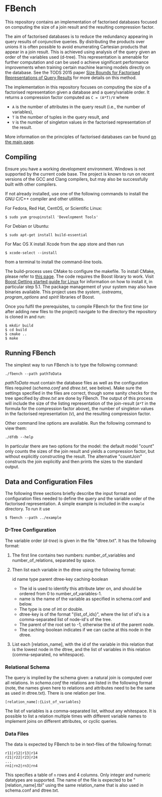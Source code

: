 # FBench

This repository contains an implementation of factorised databases focused on computing the size of a join result and the resulting compression factor.

The aim of factorised databases is to reduce the redundancy appearing in query results of conjunctive queries. By distributing the products over unions it is often possible to avoid enumerating Cartesian products that appear in a join result. This is achieved using analysis of the query given an order of the variables used (d-tree). This representation is amenable for further computation and can be used o achieve significant performance improvements when training certain machine learning models directly on the database. See the TODS 2015 paper [Size Bounds for Factorised Representations of Query Results](http://www.cs.ox.ac.uk/dan.olteanu/papers/oz-tods15.pdf) for more details on this method.

The implementation in this repository focuses on computing the size of a factorised representation given a database and a query/variable order. It returns a compression factor computed as  `C = (A*T)/V` where

* `A` is the number of attributes in the query result (i.e., the number of variables),
* `T` is the number of tuples in the query result, and
* `V` is the number of singleton values in the factorised representation of the result.

More information on the principles of factorised databases can be found [on the main page](https://fdbresearch.github.io/principles.html).

## Compiling

Ensure you have a working development environment. Windows is not supported by the current code base. The project is known to run on recent versions of the GCC and Clang compilers, but may also be successfully built with other compilers. 

If not already installed, use one of the following commands to install the GNU C/C++ compiler and other utilities.

For Fedora, Red Hat, CentOS, or Scientific Linux:
```
$ sudo yum groupinstall 'Development Tools'
```

For Debian or Ubuntu:
```
$ sudo apt-get install build-essential
```

For Mac OS X install Xcode from the app store and then run
```
$ xcode-select --install
```
from a terminal to install the command-line tools.

The build-process uses CMake to configure the makefile. To install CMake, please refer to [this page](https://cmake.org/install/). The code requires the Boost library to work. Visit [Boost Getting started guide for Linux](http://www.boost.org/doc/libs/1_61_0/more/getting_started/unix-variants.html) for information on how to install it, in particular step 5.1. The package management of your system may also have binaries available. This project uses the *system*, *iostreams*, *program_options* and *spirit* libraries of Boost.

Once you fulfil the prerequisites, to compile FBench for the first time (or after adding new files to the project) navigate to the directory the repository is cloned in and run:
```
$ mkdir build
$ cd build
$ cmake ..
$ make
```

## Running FBench

The simplest way to run FBench is to type the following command:
```
./fbench --path pathToData
```

*pathToData* must contain the database files as well as the configuration files required (*schema.conf* and *dtree.txt*, see below). Make sure the settings specified in the files are correct, though some sanity checks for the tree specified by *dtree.txt* are done by FBench. The output of this process will include the size of the listing representation of the join-result (`A*T` in the formula for the compression factor above), the number of singleton values in the factorised representation (`V`), and the resulting compression factor.

Other command line options are available. Run the following command to view them:
```
./dfdb --help
```

In particular there are two options for the model: the default model "count" only counts the sizes of the join result and yields a compression factor, but without explicitly constructing the result. The alternative "countJoin" constructs the join explicitly and then prints the sizes to the standard output.

## Data and Configuration Files

The following three sections briefly describe the input format and configuration files needed to define the query and the variable order of the factorised representation. A simple example is included in the `example` directory. To run it use
```
$ fbench --path ../example
```

### D-Tree Configuration

The variable order (*d-tree*) is given in the file "dtree.txt". It has the following format:

1. The first line contains two numbers: number_of_variables and number_of_relations, separated by space.
1. Then list each variable in the dtree using the following format:
   
   id name type parent dtree-key caching-boolean
   * The id is used to identify this attribute later on, and should be ordered from 0 to number_of_variables-1.
   * name is the name of the variable as specified in schema.conf and below.
   * The type is one of int or double.
   * dtree-key is of the format "{list_of_ids}", where the list of id's is a comma-separated list of node-id's of the tree.
   * The parent of the root set to -1, otherwise the id of the parent node.
   * The caching-boolean indicates if we can cache at this node in the dtree.
1. List each [relation_name], with the id of the variable in this relation that is the lowest node in the dtree, and the list of variables in this relation (comma-separated, no whitespace).

### Relational Schema

The query is implied by the schema given: a natural join is computed over all relations. In *schema.conf* the relations are listed in the following format (note, the names given here to relations and attributes need to be the same as used in dtree.txt). There is one relation per line.
```
[relation_name]:{List_of_variables}
```

The list of variables is a comma-separated list, without any whitespace. It is possible to list a relation multiple times with different variable names to implement joins on different attributes, or cyclic queries.

### Data Files

The data is expected by FBench to be in text-files of the following format:
```
r11|r12|r13|r14
r21|r22|r23|r24
...
rn1|rn2|rn3|rn4
```

This specifies a table of `n` rows and 4 columns. Only integer and numeric datatypes are supported. The name of the file is expected to be "[relation_name].tbl" using the same relation_name that is also used in schema.conf and dtree.txt.
